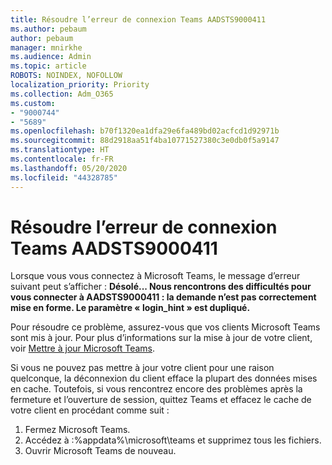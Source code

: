 ```yaml
---
title: Résoudre l’erreur de connexion Teams AADSTS9000411
ms.author: pebaum
author: pebaum
manager: mnirkhe
ms.audience: Admin
ms.topic: article
ROBOTS: NOINDEX, NOFOLLOW
localization_priority: Priority
ms.collection: Adm_O365
ms.custom:
- "9000744"
- "5689"
ms.openlocfilehash: b70f1320ea1dfa29e6fa489bd02acfcd1d92971b
ms.sourcegitcommit: 88d2918aa51f4ba10771527380c3e0db0f5a9147
ms.translationtype: HT
ms.contentlocale: fr-FR
ms.lasthandoff: 05/20/2020
ms.locfileid: "44328785"
---
```

# <a name="addressing-teams-sign-in-error-aadsts9000411"></a>Résoudre l’erreur de connexion Teams AADSTS9000411

Lorsque vous vous connectez à Microsoft Teams, le message d’erreur suivant peut s’afficher : **Désolé... Nous rencontrons des difficultés pour vous connecter à AADSTS9000411 : la demande n’est pas correctement mise en forme. Le paramètre « login_hint » est dupliqué.**

Pour résoudre ce problème, assurez-vous que vos clients Microsoft Teams sont mis à jour. Pour plus d’informations sur la mise à jour de votre client, voir [Mettre à jour Microsoft Teams](https://support.office.com/article/Update-Microsoft-Teams-535a8e4b-45f0-4f6c-8b3d-91bca7a51db1).

Si vous ne pouvez pas mettre à jour votre client pour une raison quelconque, la déconnexion du client efface la plupart des données mises en cache. Toutefois, si vous rencontrez encore des problèmes après la fermeture et l’ouverture de session, quittez Teams et effacez le cache de votre client en procédant comme suit :
1. Fermez Microsoft Teams.
2. Accédez à :%appdata%\microsoft\teams et supprimez tous les fichiers.
3. Ouvrir Microsoft Teams de nouveau.
